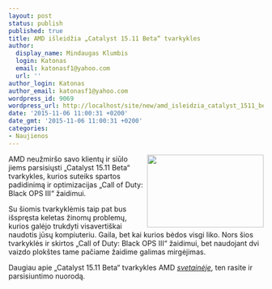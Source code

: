 ```yaml
---
layout: post
status: publish
published: true
title: AMD išleidžia „Catalyst 15.11 Beta“ tvarkykles
author:
  display_name: Mindaugas Klumbis
  login: Katonas
  email: katonasf1@yahoo.com
  url: ''
author_login: Katonas
author_email: katonasf1@yahoo.com
wordpress_id: 9069
wordpress_url: http://localhost/site/new/amd_isleidzia_catalyst_1511_beta_tvarkykles/
date: '2015-11-06 11:00:31 +0200'
date_gmt: '2015-11-06 11:00:31 +0200'
categories:
- Naujienos
---
```

<p>
	<img alt="" src="http://technews.lt/userfiles/black-ops-3-2-1940x1212.jpg" style="width: 230px; height: 144px; float: right;" />AMD neužmir&scaron;o savo klientų ir siūlo jiems parsisiųsti &bdquo;Catalyst 15.11 Beta&ldquo; tvarkykles, kurios suteiks spartos padidinimą ir optimizacijas &bdquo;Call of Duty: Black OPS III&ldquo; žaidimui.</p>
<p>
	Su &scaron;iomis tvarkyklėmis taip pat bus i&scaron;spręsta keletas žinomų problemų, kurios galėjo trukdyti visaverti&scaron;kai naudotis jūsų kompiuteriu. Gaila, bet kai kurios bėdos visgi liko. Nors &scaron;ios tvarkyklės ir skirtos &bdquo;Call of Duty: Black OPS III&ldquo; žaidimui, bet naudojant dvi vaizdo plok&scaron;tes tame pačiame žaidime galimas mirgėjimas.</p>
<p>
	Daugiau apie &bdquo;Catalyst 15.11 Beta&ldquo; tvarkykles AMD <em><a href="http://support.amd.com/en-us/kb-articles/Pages/latest-catalyst-windows-beta.aspx">svetainėje</a></em>, ten rasite ir parsisiuntimo nuorodą.</p>
